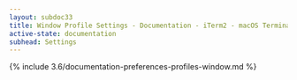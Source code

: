 ```yaml
---
layout: subdoc33
title: Window Profile Settings - Documentation - iTerm2 - macOS Terminal Replacement
active-state: documentation
subhead: Settings
---
```

{% include 3.6/documentation-preferences-profiles-window.md %}
